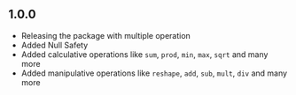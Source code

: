 ## 1.0.0

+ Releasing the package with multiple operation
+ Added Null Safety
+ Added calculative operations like `sum`, `prod`, `min`, `max`, `sqrt` and many more
+ Added manipulative operations like `reshape`, `add`, `sub`, `mult`, `div` and many more
